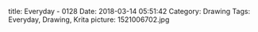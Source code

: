 title: Everyday - 0128
Date: 2018-03-14 05:51:42
Category: Drawing
Tags: Everyday, Drawing, Krita
picture: 1521006702.jpg
